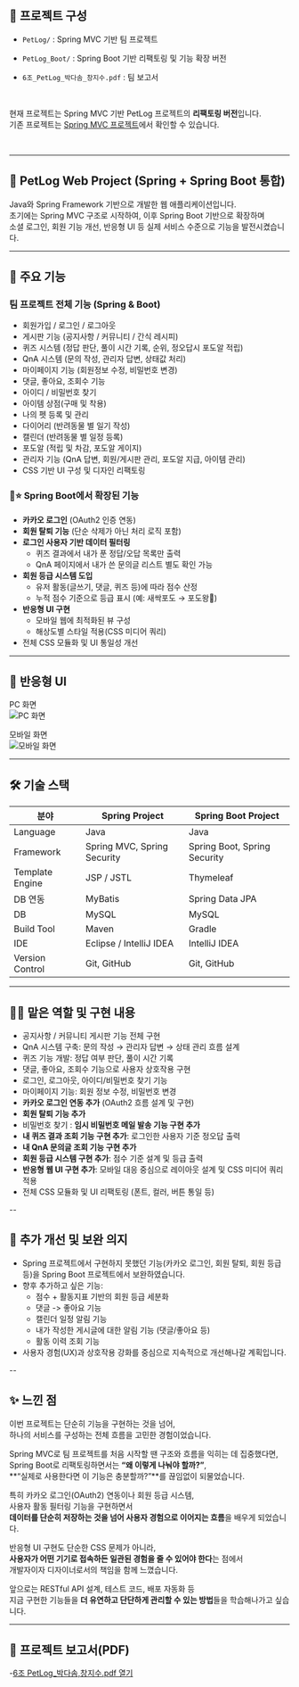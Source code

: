 ## 📁 프로젝트 구성

- `PetLog/` : Spring MVC 기반 팀 프로젝트
- `PetLog_Boot/` : Spring Boot 기반 리팩토링 및 기능 확장 버전
- `6조_PetLog_박다솜_창지수.pdf` : 팀 보고서

  <br>

현재 프로젝트는 Spring MVC 기반 PetLog 프로젝트의 **리팩토링 버전**입니다.  
기존 프로젝트는 [Spring MVC 프로젝트](https://github.com/jisu-chang/spring-project)에서 확인할 수 있습니다.

<br>

---


## 🐶 PetLog Web Project (Spring + Spring Boot 통합)

Java와 Spring Framework 기반으로 개발한 웹 애플리케이션입니다.  
초기에는 Spring MVC 구조로 시작하여, 이후 Spring Boot 기반으로 확장하며  
소셜 로그인, 회원 기능 개선, 반응형 UI 등 실제 서비스 수준으로 기능을 발전시켰습니다.


---


## 📌 주요 기능

### 팀 프로젝트 전체 기능 (Spring & Boot)
- 회원가입 / 로그인 / 로그아웃
- 게시판 기능 (공지사항 / 커뮤니티 / 간식 레시피)
- 퀴즈 시스템 (정답 판단, 풀이 시간 기록, 순위, 정오답시 포도알 적립)
- QnA 시스템 (문의 작성, 관리자 답변, 상태값 처리)
- 마이페이지 기능 (회원정보 수정, 비밀번호 변경)
- 댓글, 좋아요, 조회수 기능
- 아이디 / 비밀번호 찾기
- 아이템 상점(구매 및 착용)
- 나의 펫 등록 및 관리
- 다이어리 (반려동물 별 일기 작성)
- 캘린더 (반려동물 별 일정 등록)
- 포도알 (적립 및 차감, 포도알 게이지)
- 관리자 기능 (QnA 답변, 회원/게시판 관리, 포도알 지급, 아이템 관리)
- CSS 기반 UI 구성 및 디자인 리팩토링


### 💫⭐ Spring Boot에서 확장된 기능
- **카카오 로그인** (OAuth2 인증 연동)
- **회원 탈퇴 기능** (단순 삭제가 아닌 처리 로직 포함)
- **로그인 사용자 기반 데이터 필터링**
  - 퀴즈 결과에서 내가 푼 정답/오답 목록만 출력
  - QnA 페이지에서 내가 쓴 문의글 리스트 별도 확인 가능
- **회원 등급 시스템 도입**
  - 유저 활동(글쓰기, 댓글, 퀴즈 등)에 따라 점수 산정
  - 누적 점수 기준으로 등급 표시 (예: 새싹포도 → 포도왕👑)
- **반응형 UI 구현**
  - 모바일 웹에 최적화된 뷰 구성
  - 해상도별 스타일 적용(CSS 미디어 쿼리)
- 전체 CSS 모듈화 및 UI 통일성 개선


---


## 📱 반응형 UI
PC 화면  
![PC 화면](./assets/pc.png)

모바일 화면  
![모바일 화면](./assets/mobile.png)


---


## 🛠 기술 스택

| 분야              | Spring Project                     | Spring Boot Project              |
|-------------------|------------------------------------|----------------------------------|
| Language          | Java                               | Java                             |
| Framework         | Spring MVC, Spring Security        | Spring Boot, Spring Security     |
| Template Engine   | JSP / JSTL                         | Thymeleaf                        |
| DB 연동           | MyBatis                            | Spring Data JPA                  |
| DB                | MySQL                              | MySQL                            |
| Build Tool        | Maven                              | Gradle                           |
| IDE               | Eclipse / IntelliJ IDEA            | IntelliJ IDEA                    |
| Version Control   | Git, GitHub                        | Git, GitHub                      |


---


## 🙋‍♀️ 맡은 역할 및 구현 내용

- 공지사항 / 커뮤니티 게시판 기능 전체 구현
- QnA 시스템 구축: 문의 작성 → 관리자 답변 → 상태 관리 흐름 설계
- 퀴즈 기능 개발: 정답 여부 판단, 풀이 시간 기록
- 댓글, 좋아요, 조회수 기능으로 사용자 상호작용 구현
- 로그인, 로그아웃, 아이디/비밀번호 찾기 기능
- 마이페이지 기능: 회원 정보 수정, 비밀번호 변경
- **카카오 로그인 연동 추가** (OAuth2 흐름 설계 및 구현)
- **회원 탈퇴 기능 추가**
- 비밀번호 찾기 : **임시 비밀번호 메일 발송 기능 구현 추가**
- **내 퀴즈 결과 조회 기능 구현 추가**: 로그인한 사용자 기준 정오답 출력
- **내 QnA 문의글 조회 기능 구현 추가**
- **회원 등급 시스템 구현 추가**: 점수 기준 설계 및 등급 출력
- **반응형 웹 UI 구현 추가**: 모바일 대응 중심으로 레이아웃 설계 및 CSS 미디어 쿼리 적용
- 전체 CSS 모듈화 및 UI 리팩토링 (폰트, 컬러, 버튼 통일 등)


--


## 🎯 추가 개선 및 보완 의지

- Spring 프로젝트에서 구현하지 못했던 기능(카카오 로그인, 회원 탈퇴, 회원 등급 등)을 Spring Boot 프로젝트에서 보완하였습니다.
- 향후 추가하고 싶은 기능:
  - 점수 + 활동지표 기반의 회원 등급 세분화
  - 댓글 -> 좋아요 기능
  - 캘린더 일정 알림 기능
  - 내가 작성한 게시글에 대한 알림 기능 (댓글/좋아요 등)
  - 활동 이력 조회 기능
- 사용자 경험(UX)과 상호작용 강화를 중심으로 지속적으로 개선해나갈 계획입니다.


--


## ✨ 느낀 점

이번 프로젝트는 단순히 기능을 구현하는 것을 넘어,  
하나의 서비스를 구성하는 전체 흐름을 고민한 경험이었습니다.  

Spring MVC로 팀 프로젝트를 처음 시작할 땐 구조와 흐름을 익히는 데 집중했다면,  
Spring Boot로 리팩토링하면서는 **“왜 이렇게 나눠야 할까?”**,  
**“실제로 사용한다면 이 기능은 충분할까?”**를 끊임없이 되물었습니다.  

특히 카카오 로그인(OAuth2) 연동이나 회원 등급 시스템,  
사용자 활동 필터링 기능을 구현하면서  
**데이터를 단순히 저장하는 것을 넘어 사용자 경험으로 이어지는 흐름**을 배우게 되었습니다.  

반응형 UI 구현도 단순한 CSS 문제가 아니라,  
**사용자가 어떤 기기로 접속하든 일관된 경험을 줄 수 있어야 한다**는 점에서  
개발자이자 디자이너로서의 책임을 함께 느꼈습니다.

앞으로는 RESTful API 설계, 테스트 코드, 배포 자동화 등  
지금 구현한 기능들을 **더 유연하고 단단하게 관리할 수 있는 방법**들을 학습해나가고 싶습니다.


---

## 📄 프로젝트 보고서(PDF)

-[6조 PetLog_박다솜,창지수.pdf 열기](./6조%20PetLog_%EB%B0%95%EB%8B%A4%EC%86%9C,%EC%B0%BD%EC%A7%80%EC%88%98.pdf)
